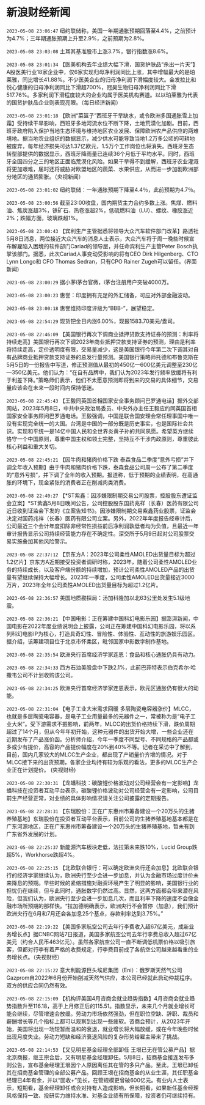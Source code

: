 # 新浪财经新闻
`2023-05-08 23:06:47` 纽约联储称，美国一年期通胀预期回落至4.4%，之前预计为4.7%；三年期通胀预期上升至2.9%，之前预期为2.8%。

`2023-05-08 23:03:08` 土耳其基准股市上涨3.7%，银行指数涨8.6%。

`2023-05-08 23:01:34` 【医美机构去年业绩大幅下滑，国货护肤品“杀出一片天”】A股医美行业18家企业中，仅6家实现归母净利润同比上涨，其中增幅最大的是珀莱雅，同比增长41.88%。不少医美企业的归母净利润下滑幅度较大。金发拉比和悦心健康的归母净利润同比下滑超700%，冠昊生物归母净利润同比下滑517.76%。多家利润下滑程度较大的企业均属于医美机构赛道。以以珀莱雅为代表的国货护肤品企业则表现亮眼。（每日经济新闻）

`2023-05-08 23:01:18` 【欧洲“菜篮子”西班牙干旱缺水，或令欧洲多国通胀雪上加霜】受持续干旱影响，西班牙多地河流水位不断下降，土地荒漠化加剧。目前，西班牙政府陷入保护当地生态环境与维持地区农业发展、保障欧洲农产品供应的两难境地。据当地农业组织的数据显示，减少供水可能导致当地1.2万多公顷的可耕地被废弃，每年经济损失可达1.37亿欧元，1.5万个工作岗位也将消失。西班牙生态转型部提供的数据显示，西班牙降雨量已连续36个月低于平均水平。同时，西班牙全国四分之三的地区正面临荒漠化风险。如果干旱得不到缓解，西班牙农业灌溉将更加艰难，届时还将威胁对欧盟地区的蔬菜、水果供应，从而进一步加剧欧洲部分地区的通货膨胀。（央视新闻）

`2023-05-08 23:01:02` 纽约联储：一年通胀预期下降至4.4％，此前预期为4.7％。

`2023-05-08 23:00:56` 截至23:00收盘，国内期货主力合约多数上涨。焦煤、燃料油、焦炭涨超3%，铁矿石、热卷涨超2%，低硫燃料油（LU）、螺纹、橡胶涨近2%；跌幅方面，玻璃跌超1%。

`2023-05-08 23:00:43` 【宾利生产主管据悉将领导大众汽车软件部门改革】路透社5月8日消息，两位接近大众汽车的消息人士表示，大众汽车将于周一晚些时候宣布解雇陷入困境的软件部门Cariad的领导层，并任命宾利生产主管Peter Bosch执掌该部门。据悉，此次Cariad人事变动受影响的将有CEO Dirk Hilgenberg、CTO Lynn Longo和 CFO Thomas Sedran，只有CPO Rainer Zugeh可以留任。(界面新闻)

`2023-05-08 23:00:29` 据小茅i茅台官微，i茅台注册用户突破4000万。

`2023-05-08 23:00:23` 惠誉：印度拥有充足的外汇储备，可应对外部金融波动。

`2023-05-08 23:00:18` 惠誉维持印度评级为“BBB-”，展望稳定。

`2023-05-08 22:54:29` 现货钯金日内涨6.00%，现报1583.70美元/盎司。

`2023-05-08 22:46:09` 【美国银行再次下调商业抵押贷款支持证券的预测：利率将持续走高】美国银行再次下调2023年商业抵押贷款支持证券的预测，理由是利率将持续走高，定价透明度有限，交易量减少，这是美国银行今年第二次下调其对自有品牌商业抵押贷款支持证券的总发行量预测。美国银行策略师托德和布鲁克斯在5月5日的一份报告中写道，修正预测值从最初的450亿—600亿美元调整至230亿—350亿美元。他们认为：“在自有品牌中，我们认为2023年发行频率放缓将有利于利差下降。”策略师们表示，他们不太愿意预测即将到来的交易的具体细节，交易量应该会在未来一段时间内保持低迷。

`2023-05-08 22:45:43` 【王毅同英国首相国家安全事务顾问巴罗通电话】据外交部网站，2023年5月8日，中共中央政治局委员、中央外办主任王毅应约同英国首相国家安全事务顾问巴罗通电话。王毅强调，中国是联合国安理会常任理事国中唯一没有实现完全统一的大国。台湾是中国的一部分既是历史事实，也是国际社会共识。实现和平统一是14亿中国人民和全世界炎黄子孙的共同夙愿。希望英方继续恪守一个中国原则，尊重中国主权和领土完整，坚持互不干涉内政原则，尊重彼此核心利益和重大关切。

`2023-05-08 22:45:21`   【因牛肉和猪肉价格下跌 泰森食品二季度“意外亏损”并下调全年收入预期】由于牛肉和猪肉价格下跌，泰森食品公司周一公布了第二季度的“意外亏损”，并下调了全年的收入预期。报道称，低于预期的业绩表明，在高通胀的环境下，现金紧张的消费者正在削减肉类消费。

`2023-05-08 22:40:27` 【*ST紫鑫：因涉嫌限制期交易公司股票，控股股东遭证监会立案】*ST紫鑫5月8日晚间公告，公司控股股东国药兆祥（长春）医药有限公司近日收到证监会下发的《立案告知书》。因涉嫌限制期交易紫鑫药业股票，证监会决定对国药兆祥（长春）医药有限公司立案。另外，2022年年度报告经审计后，公司最近三个会计年度扣除非经常性损益前后净利润孰低者均为负值，且最近一年审计报告显示公司持续经营能力存在不确定性。深交所于5月9日起对公司股票交易实施叠加其他风险警示。

`2023-05-08 22:37:12` 【京东方A：2023年公司柔性AMOLED出货量目标为超过1.2亿片】京东方A近期接受投资者调研时称，2023年，随着公司柔性AMOLED业务的持续成长，以及客户端份额的持续增加，预计公司柔性AMOLED产品的出货量有望继续保持大幅增长。2023年一季度，公司柔性AMOLED出货量接近3000万片，2023年全年公司柔性AMOLED出货量目标为超过1.2亿片。

`2023-05-08 22:36:57` 美国地质勘探局：汤加科隆加以北63公里处发生5.1级地震。

`2023-05-08 22:36:21` 【中国电影：正在筹建中国科幻电影乐园】据澎湃新闻，中国电影在2022年度业绩说明会上披露，公司正在筹建中国科幻电影乐园，将以系列科幻电影IP为核心，打造具奇幻性、冒险性、体验性、互动性的旅游娱乐园区。据介绍，该筹建项目位于北京市怀柔区，毗邻国家中影数字制作基地。

`2023-05-08 22:35:54` 欧洲央行首席经济学家连恩：食品和核心通胀仍具有动力。

`2023-05-08 22:34:33` 西方石油美股盘中下跌2.1%，此前巴菲特表示伯克希尔·哈撒韦公司不计划收购该公司。

`2023-05-08 22:34:25`   欧洲央行首席经济学家连恩表示，欧元区通胀仍有很大的动能。

`2023-05-08 22:31:04`   【电子工业大米需求回暖 多层陶瓷电容器涨价】MLCC，也就是多层陶瓷电容器，是电子工业用量最多的元器件之一，常被称为是“电子工业大米”。受下游需求不振影响，前两年，MLCC的出货价格持续下滑，跌价周期超过了14个月，但从今年年初开始，这种元器件的出货开始大增，一些企业还在近期发布了产品涨价函。分析师介绍，今年一季度不同型号、不同规格的产品都或多或少有提价，高容的产品提价幅度在20%到40%不等。记者在采访中了解到，目前，国内几家较大的MLCC生产企业，都出现了产销量价齐增的情况。对于MLCC接下来的出货预期，各家企业均持有较为乐观的看法，更多的MLCC生产企业正在计划提价。 (央视财经)

`2023-05-08 22:30:31` 【龙蟠科技：碳酸锂价格波动对公司经营会有一定影响】龙蟠科技在投资者互动平台表示，碳酸锂价格波动对公司经营会有一定影响，公司目前生产经营正常，对业绩的具体影响情况请关注公司披露的定期报告。

`2023-05-08 22:28:31` 【东瑞股份：正在广东惠州市筹备建设一个20万头的生猪养殖基地】东瑞股份在投资者互动平台表示，目前公司的生猪养殖基地基本都是在广东河源地区，正在广东惠州市筹备建设一个20万头的生猪养殖基地，暂未有到广东省外发展的计划。

`2023-05-08 22:25:37` 新能源汽车板块走低，法拉第未来跌10%，Lucid Group跌超5%，Workhorse跌超4%。

`2023-05-08 22:25:15` 【北欧联合银行：可以确定欧洲央行还会加息】北欧联合银行的经济学家继续认为，欧洲央行至少会进一步加息，并认为金融市场过度计价未来降息的预期。早些时候的紧缩措施对融资环境产生了明显的影响，美国银行业的担忧仍在继续，但与此同时，通胀数字仍然过高。显然，这两方面都会带来潜在风险，但我们认为，欧洲央行至少会进一步加息几次，而且利率下降的速度不会像金融市场所预期的那样快。“拉加德明确表示，欧洲央行不会暂停（加息），我们预计欧洲央行在6月和7月还会各加息25个基点，存款利率达到3.75%。”

`2023-05-08 22:19:22` 【美国多家航空公司去年行李费收入超67亿美元，成新业务增长点】据CNBC网站7日报道，美国多家航空公司去年行李费总收入超过67亿美元（约合人民币463亿元）。虽然各家航空公司一直不断调低机票价格以吸引旅客，但都对行李有着严格的收费规定，行李费目前成了各航空公司越来越看重的业务增长点。（央视财经）

`2023-05-08 22:15:22` 意大利能源巨头埃尼集团（Eni）：俄罗斯天然气公司Gazprom自2022年6月份开始削减天然气供应，本公司已经就此启动仲裁程序。双方的供应合同仍然有效。

`2023-05-08 22:15:09` 【机构评美国4月咨商会就业趋势指数】4月咨商会就业趋势指数升至116.18，高于上月修正后的115.51。指数显示，未来几个月就业增长可能会继续，尽管增速会放缓。劳动力市场依然强劲，但在职位空缺、辞职、裁员和薪酬增长等几个指标上都可以观察到出现一些疲软。咨商会预计，从2023年开始，美国将出现一场短暂而温和的衰退，就业增长将大幅放缓，或在今年晚些时候出现月度失业。劳动力短缺和经济衰退风险的复杂形势给雇主带来了挑战。

`2023-05-08 22:14:53` 【又见明星基金经理全部卸任 王垠已无在管公募产品】据北京商报，继王宗合后，又有明星基金经理卸任。5月8日，招商基金接连发布多则公告，宣布基金经理王垠因个人原因离任其在管的多只产品。至此，王垠已卸任其在招商基金管理的全部公募产品。回顾王垠在招商基金的从业生涯，其任职基金经理已4年有余，并以“固收+”见长，在管规模更曾破600亿元。有业内人士表示，短期看，基金经理卸任或会对持有人造成影响，但长期看，如果新任基金经理风格保持一致、投研实力维持水准、对基金业绩有所保障，投资者仍可继续持有。


